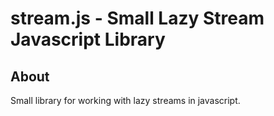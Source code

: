 # stream.js - Small Lazy Stream Javascript Library #

## About ##
Small library for working with lazy streams in javascript.